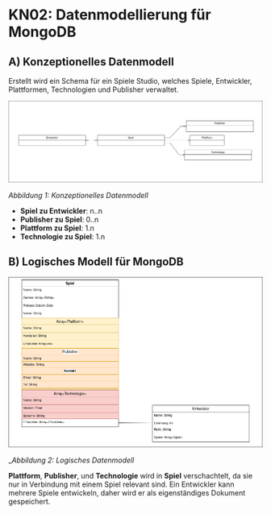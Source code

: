 # KN02: Datenmodellierung für MongoDB

## A) Konzeptionelles Datenmodell

Erstellt wird ein Schema für ein Spiele Studio, welches Spiele, Entwickler, Plattformen, Technologien und Publisher verwaltet.

![](image/Untitled%20Diagram.drawio(2).png)

_Abbildung 1: Konzeptionelles Datenmodell_


- **Spiel zu Entwickler**: n..n
- **Publisher zu Spiel**: 0..n
- **Plattform zu Spiel**: 1.n
- **Technologie zu Spiel**: 1.n

## B) Logisches Modell für MongoDB

![](image/entitiy.drawio(2).png)

__Abbildung 2: Logisches Datenmodell_

**Plattform**, **Publisher**, und **Technologie** wird in **Spiel** verschachtelt, da sie nur in Verbindung mit einem Spiel relevant sind. Ein Entwickler kann mehrere Spiele entwickeln, daher wird er als eigenständiges Dokument gespeichert.
